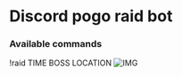 # Discord pogo raid bot

### Available commands
!raid TIME BOSS LOCATION
![IMG](https://i.imgur.com/aKZYoJ8.png)
